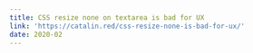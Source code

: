 ```yaml
---
title: CSS resize none on textarea is bad for UX
link: 'https://catalin.red/css-resize-none-is-bad-for-ux/'
date: 2020-02
---
```


